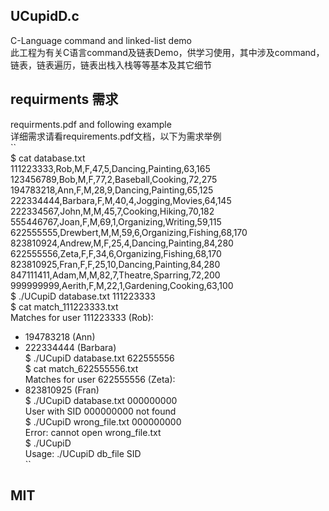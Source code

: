 ## UCupidD.c  
C-Language command and linked-list demo  
此工程为有关C语言command及链表Demo，供学习使用，其中涉及command，链表，链表遍历，链表出栈入栈等等基本及其它细节  
## requirments 需求  
requirments.pdf and following example  
详细需求请看requirements.pdf文档，以下为需求举例  
``  
$ cat database.txt  
111223333,Rob,M,F,47,5,Dancing,Painting,63,165  
123456789,Bob,M,F,77,2,Baseball,Cooking,72,275  
194783218,Ann,F,M,28,9,Dancing,Painting,65,125  
222334444,Barbara,F,M,40,4,Jogging,Movies,64,145  
222334567,John,M,M,45,7,Cooking,Hiking,70,182  
555446767,Joan,F,M,69,1,Organizing,Writing,59,115  
622555555,Drewbert,M,M,59,6,Organizing,Fishing,68,170  
823810924,Andrew,M,F,25,4,Dancing,Painting,84,280  
622555556,Zeta,F,F,34,6,Organizing,Fishing,68,170  
823810925,Fran,F,F,25,10,Dancing,Painting,84,280  
847111411,Adam,M,M,82,7,Theatre,Sparring,72,200  
999999999,Aerith,F,M,22,1,Gardening,Cooking,63,100  
$ ./UCupiD database.txt 111223333  
$ cat match_111223333.txt  
Matches for user 111223333 (Rob):  
- 194783218 (Ann)  
- 222334444 (Barbara)  
$ ./UCupiD database.txt 622555556  
$ cat match_622555556.txt  
Matches for user 622555556 (Zeta):  
- 823810925 (Fran)  
$ ./UCupiD database.txt 000000000  
User with SID 000000000 not found  
$ ./UCupiD wrong_file.txt 000000000  
Error: cannot open wrong_file.txt  
$ ./UCupiD  
Usage: ./UCupiD db_file SID  
``  
## MIT  
